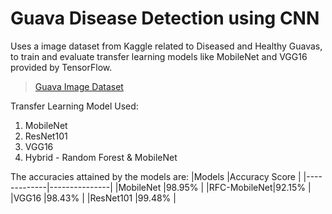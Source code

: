 # Guava Disease Detection using CNN
Uses a image dataset from Kaggle related to Diseased and Healthy Guavas, to train and evaluate transfer learning models like MobileNet and VGG16 provided by TensorFlow.

> [Guava Image Dataset](https://www.kaggle.com/datasets/asadullahgalib/guava-disease-dataset/data)

Transfer Learning Model Used:
1. MobileNet
2. ResNet101
3. VGG16
4. Hybrid - Random Forest & MobileNet

The accuracies attained by the models are:
|Models       |Accuracy Score |
|-------------|---------------|
|MobileNet    |98.95%         |
|RFC-MobileNet|92.15%         |
|VGG16        |98.43%         |
|ResNet101    |99.48%         |
